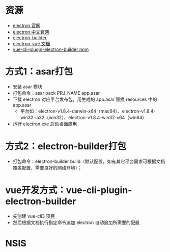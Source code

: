 
# 资源
- [electron 官网](https://electronjs.org/)
- [electron 中文官网](https://www.electronjs.org/zh/)
- [electron-builder](https://www.electron.build/configuration/configuration/)
- [electron-vue 文档](https://simulatedgreg.gitbooks.io/electron-vue/content/cn/)
- [vue-cli-plugin-electron-builder npm](https://www.npmjs.com/package/vue-cli-plugin-electron-builder)

# 方式1：asar打包
- 安装 asar 模块
- 打包命令：asar pack PRJ_NAME app.asar
- 下载 electron 对应平台发布包，用生成的 app.asar 替换 resources 中的 app.asar
  - 平台如：electron-v1.8.4-darwin-x64（mac64）、electron-v1.8.4-win32-ia32（win32）、electron-v1.8.4-win32-x64（win64）
- 运行 electron.exe 启动桌面应用

# 方式2：electron-builder打包
- 打包命令：electron-builder build（默认配置，如有其它平台需求可根据文档覆盖配置，需要良好的网络环境）；

# vue开发方式：vue-cli-plugin-electron-builder
- 先创建 vue-cli3 项目
- 然后根据文档执行指定命令追加 electron 自动追加所需要的配置

# NSIS
